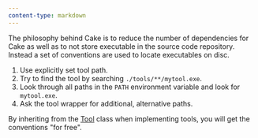 ```yaml
---
content-type: markdown
---
```


The philosophy behind Cake is to reduce the number of dependencies for Cake 
as well as to not store executable in the source code repository. Instead a 
set of conventions are used to locate executables on disc.

1. Use explicitly set tool path.
2. Try to find the tool by searching `./tools/**/mytool.exe`.
3. Look through all paths in the `PATH` environment variable and look for `mytool.exe`.
4. Ask the tool wrapper for additional, alternative paths.

By inheriting from the [Tool<T>](api://T:Cake.Core.Utilities.Tool`1) class 
when implementing tools, you will get the conventions "for free".
